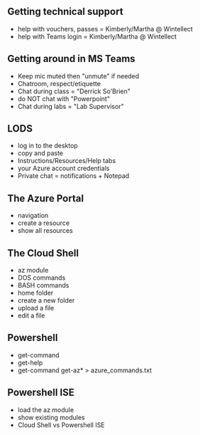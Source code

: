 

## Getting technical support
- help with vouchers, passes = Kimberly/Martha @ Wintellect
- help with Teams login = Kimberly/Martha @ Wintellect

## Getting around in MS Teams
- Keep mic muted then "unmute" if needed
- Chatroom, respect/etiquette
- Chat during class = "Derrick So'Brien"
- do NOT chat with "Powerpoint"
- Chat during labs = "Lab Supervisor"

## LODS
- log in to the desktop
- copy and paste
- Instructions/Resources/Help tabs
- your Azure account credentials
- Private chat = notifications + Notepad 

## The Azure Portal
- navigation
- create a resource
- show all resources

## The Cloud Shell
- az module
- DOS commands
- BASH commands
- home folder
- create a new folder
- upload a file
- edit a file

## Powershell 
- get-command
- get-help
- get-command get-az* > azure_commands.txt

## Powershell ISE
- load the az module
- show existing modules
- Cloud Shell vs Powershell ISE
